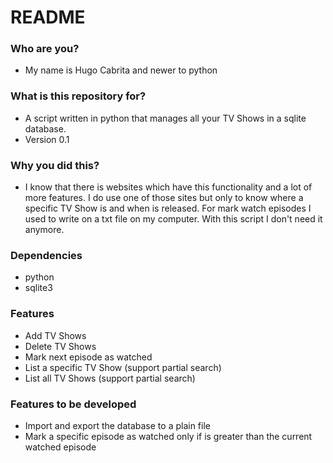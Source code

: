# README #


### Who are you? ###

* My name is Hugo Cabrita and newer to python

### What is this repository for? ###

* A script written in python that manages all your TV Shows in a sqlite database.
* Version 0.1

### Why you did this? ###

* I know that there is websites which have this functionality and a lot of more features. I do use one of those sites but only to know where a specific TV Show is and when is released. For mark watch episodes I used to write on a txt file on my computer. With this script I don't need it anymore.

### Dependencies ###

* python
* sqlite3

### Features ###

* Add TV Shows
* Delete TV Shows
* Mark next episode as watched
* List a specific TV Show (support partial search)
* List all TV Shows (support partial search)

### Features to be developed ###

* Import and export the database to a plain file
* Mark a specific episode as watched only if is greater than the current watched episode